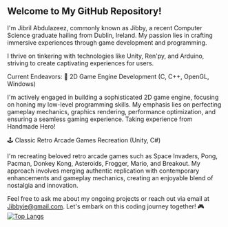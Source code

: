 ## Welcome to My GitHub Repository!
I'm Jibril Abdulazeez, commonly known as Jibby, a recent Computer Science graduate hailing from Dublin, Ireland. My passion lies in crafting immersive experiences through game development and programming.

I thrive on tinkering with technologies like Unity, Ren'py, and Arduino, striving to create captivating experiences for users.

Current Endeavors:
🚀 2D Game Engine Development (C, C++, OpenGL, Windows)

I'm actively engaged in building a sophisticated 2D game engine, focusing on honing my low-level programming skills. My emphasis lies on perfecting gameplay mechanics, graphics rendering, performance optimization, and ensuring a seamless gaming experience. Taking experience from Handmade Hero!

🕹️ Classic Retro Arcade Games Recreation (Unity, C#)

I'm recreating beloved retro arcade games such as Space Invaders, Pong, Pacman, Donkey Kong, Asteroids, Frogger, Mario, and Breakout. My approach involves merging authentic replication with contemporary enhancements and gameplay mechanics, creating an enjoyable blend of nostalgia and innovation.

Feel free to ask me about my ongoing projects or reach out via email at Jibbyie@gmail.com. Let's embark on this coding journey together! 🎮
[![Top Langs](https://github-readme-stats.vercel.app/api/top-langs/?username=Jibbyie&layout=compact&show_icons=true&theme=radical)](https://github.com/Jibbyie/github-readme-stats)
